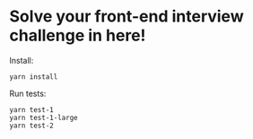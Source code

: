 # Solve your front-end interview challenge in here!

Install:

    yarn install

Run tests:

    yarn test-1
    yarn test-1-large
    yarn test-2

